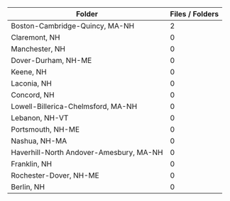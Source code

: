 | Folder                                  |   Files / Folders |
|-----------------------------------------|-------------------|
| Boston-Cambridge-Quincy, MA-NH          |                 2 |
| Claremont, NH                           |                 0 |
| Manchester, NH                          |                 0 |
| Dover-Durham, NH-ME                     |                 0 |
| Keene, NH                               |                 0 |
| Laconia, NH                             |                 0 |
| Concord, NH                             |                 0 |
| Lowell-Billerica-Chelmsford, MA-NH      |                 0 |
| Lebanon, NH-VT                          |                 0 |
| Portsmouth, NH-ME                       |                 0 |
| Nashua, NH-MA                           |                 0 |
| Haverhill-North Andover-Amesbury, MA-NH |                 0 |
| Franklin, NH                            |                 0 |
| Rochester-Dover, NH-ME                  |                 0 |
| Berlin, NH                              |                 0 |